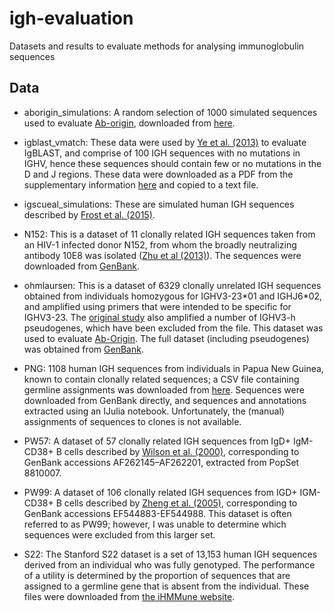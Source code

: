 igh-evaluation
==============

Datasets and results to evaluate methods for analysing immunoglobulin sequences

Data
----

- aborigin\_simulations: A random selection of 1000 simulated sequences used to evaluate [Ab-origin](http://dx.doi.org/10.1186/1471-2105-9-S12-S20), downloaded from [here](http://mpsq.biosino.org/ab-origin/ad5.rar).

- igblast\_vmatch: These data were used by [Ye et al. (2013)](http://dx.doi.org/10.1093/nar/gkt382) to evaluate IgBLAST, and comprise of 100 IGH sequences with no mutations in IGHV, hence these sequences should contain few or no mutations in the D and J regions. These data were downloaded as a PDF from the supplementary information [here](https://nar.oxfordjournals.org/content/suppl/2013/04/21/gkt382.DC1/nar-00292-web-b-2013-File004.pdf) and copied to a text file.

- igscueal\_simulations: These are simulated human IGH sequences described by [Frost et al. (2015)](http://dx.doi.org/10.1098/rstb.2014.0240).

- N152: This is a dataset of 11 clonally related IGH sequences taken from an HIV-1 infected donor N152, from whom the broadly neutralizing antibody 10E8 was isolated ([Zhu et al (2013)](http://dx.doi.org/10.1073/pnas.1219320110)). The sequences were downloaded from [GenBank](http://www.ncbi.nlm.nih.gov/nuccore?LinkName=pubmed_nuccore&from_uid=23536288).

- ohmlaursen: This is a dataset of 6329 clonally unrelated IGH sequences obtained from individuals homozygous for IGHV3-23\*01 and IGHJ6\*02, and amplified using primers that were intended to be specific for IGHV3-23. The [original study](http://dx.doi.org/10.1111/j.1365-2567.2006.02431.x) also amplified a number of IGHV3-h pseudogenes, which have been excluded from the file. This dataset was used to evaluate [Ab-Origin](http://dx.doi.org/10.1186/1471-2105-9-S12-S20). The full dataset (including pseudogenes) was obtained from [GenBank](http://www.ncbi.nlm.nih.gov/nuccore?LinkName=pubmed_nuccore&from_uid=17005006).

- PNG: 1108 human IGH sequences from individuals in Papua New Guinea, known to contain clonally related sequences; a CSV file containing germline assignments was downloaded from [here](http://www.cse.unsw.edu.au/~ihmmune/ClonalRelate/ClonalRelateDatasets.zip). Sequences were downloaded from GenBank directly, and sequences and annotations extracted using an IJulia notebook. Unfortunately, the (manual) assignments of sequences to clones is not available.

- PW57: A dataset of 57 clonally related IGH sequences from IgD+ IgM-CD38+ B cells described by [Wilson et al. (2000)](http://dx.doi.org/10.1084/jem.191.11.1881), corresponding to GenBank accessions AF262145–AF262201, extracted from PopSet 8810007.

- PW99: A dataset of 106 clonally related IGH sequences from IGD+ IGM- CD38+ B cells described by [Zheng et al. (2005)](http://dx.doi.org/10.1084/jem.20042483), corresponding to GenBank accessions EF544883-EF544988. This dataset is often referred to as PW99; however, I was unable to determine which sequences were excluded from this larger set.

- S22: The Stanford S22 dataset is a set of 13,153 human IGH sequences derived from an individual who was fully genotyped. The performance of a utility is determined by the proportion of sequences that are assigned to a germline gene that is absent from the individual. These files were downloaded from [the iHMMune website](http://www.emi.unsw.edu.au/~ihmmune/IGHUtilityEval).

